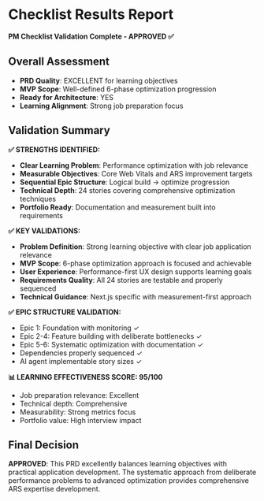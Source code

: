 # Checklist Results Report

**PM Checklist Validation Complete - APPROVED ✅**

## Overall Assessment
- **PRD Quality**: EXCELLENT for learning objectives
- **MVP Scope**: Well-defined 6-phase optimization progression  
- **Ready for Architecture**: YES
- **Learning Alignment**: Strong job preparation focus

## Validation Summary

**✅ STRENGTHS IDENTIFIED:**
- **Clear Learning Problem**: Performance optimization with job relevance
- **Measurable Objectives**: Core Web Vitals and ARS improvement targets
- **Sequential Epic Structure**: Logical build → optimize progression
- **Technical Depth**: 24 stories covering comprehensive optimization techniques
- **Portfolio Ready**: Documentation and measurement built into requirements

**✅ KEY VALIDATIONS:**
- **Problem Definition**: Strong learning objective with clear job application relevance
- **MVP Scope**: 6-phase optimization approach is focused and achievable
- **User Experience**: Performance-first UX design supports learning goals
- **Requirements Quality**: All 24 stories are testable and properly sequenced
- **Technical Guidance**: Next.js specific with measurement-first approach

**✅ EPIC STRUCTURE VALIDATION:**
- Epic 1: Foundation with monitoring ✓
- Epic 2-4: Feature building with deliberate bottlenecks ✓  
- Epic 5-6: Systematic optimization with documentation ✓
- Dependencies properly sequenced ✓
- AI agent implementable story sizes ✓

**📊 LEARNING EFFECTIVENESS SCORE: 95/100**
- Job preparation relevance: Excellent
- Technical depth: Comprehensive
- Measurability: Strong metrics focus
- Portfolio value: High interview impact

## Final Decision
**APPROVED**: This PRD excellently balances learning objectives with practical application development. The systematic approach from deliberate performance problems to advanced optimization provides comprehensive ARS expertise development.
